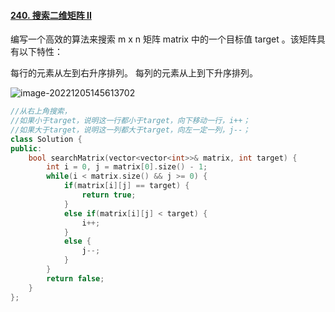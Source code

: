 #### [240. 搜索二维矩阵 II](https://leetcode.cn/problems/search-a-2d-matrix-ii/)

编写一个高效的算法来搜索 m x n 矩阵 matrix 中的一个目标值 target 。该矩阵具有以下特性：

每行的元素从左到右升序排列。
每列的元素从上到下升序排列。

![image-20221205145613702](https://blog-img-zbt.oss-cn-beijing.aliyuncs.com/picture/wuyang/202212051456821.png)

```c++
//从右上角搜索，
//如果小于target，说明这一行都小于target，向下移动一行，i++；
//如果大于target，说明这一列都大于target，向左一定一列，j--；
class Solution {
public:
    bool searchMatrix(vector<vector<int>>& matrix, int target) {
        int i = 0, j = matrix[0].size() - 1;
        while(i < matrix.size() && j >= 0) {
            if(matrix[i][j] == target) {
                return true;
            }
            else if(matrix[i][j] < target) {
                i++;
            }
            else {
                j--;
            }
        }
        return false;
    }
};
```

